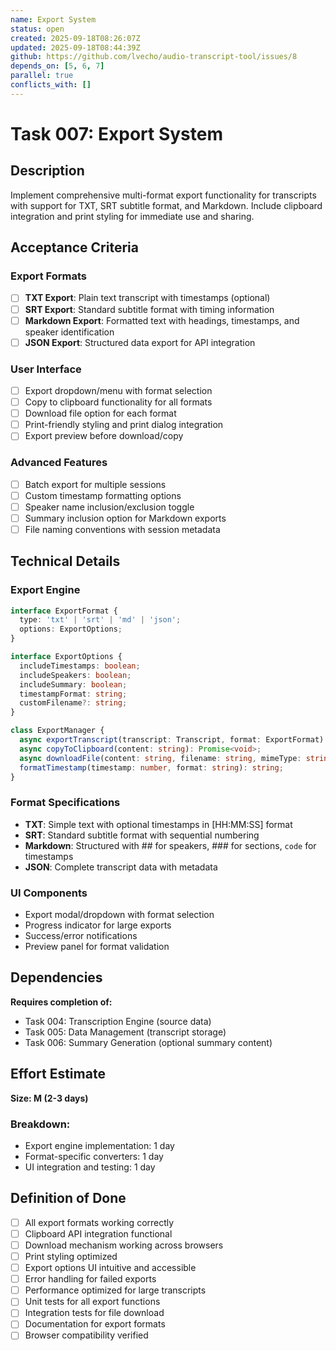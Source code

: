 ```yaml
---
name: Export System
status: open
created: 2025-09-18T08:26:07Z
updated: 2025-09-18T08:44:39Z
github: https://github.com/lvecho/audio-transcript-tool/issues/8
depends_on: [5, 6, 7]
parallel: true
conflicts_with: []
---
```


# Task 007: Export System

## Description

Implement comprehensive multi-format export functionality for transcripts with support for TXT, SRT subtitle format, and Markdown. Include clipboard integration and print styling for immediate use and sharing.

## Acceptance Criteria

### Export Formats
- [ ] **TXT Export**: Plain text transcript with timestamps (optional)
- [ ] **SRT Export**: Standard subtitle format with timing information
- [ ] **Markdown Export**: Formatted text with headings, timestamps, and speaker identification
- [ ] **JSON Export**: Structured data export for API integration

### User Interface
- [ ] Export dropdown/menu with format selection
- [ ] Copy to clipboard functionality for all formats
- [ ] Download file option for each format
- [ ] Print-friendly styling and print dialog integration
- [ ] Export preview before download/copy

### Advanced Features
- [ ] Batch export for multiple sessions
- [ ] Custom timestamp formatting options
- [ ] Speaker name inclusion/exclusion toggle
- [ ] Summary inclusion option for Markdown exports
- [ ] File naming conventions with session metadata

## Technical Details

### Export Engine
```typescript
interface ExportFormat {
  type: 'txt' | 'srt' | 'md' | 'json';
  options: ExportOptions;
}

interface ExportOptions {
  includeTimestamps: boolean;
  includeSpeakers: boolean;
  includeSummary: boolean;
  timestampFormat: string;
  customFilename?: string;
}

class ExportManager {
  async exportTranscript(transcript: Transcript, format: ExportFormat): Promise<string>;
  async copyToClipboard(content: string): Promise<void>;
  async downloadFile(content: string, filename: string, mimeType: string): Promise<void>;
  formatTimestamp(timestamp: number, format: string): string;
}
```

### Format Specifications
- **TXT**: Simple text with optional timestamps in [HH:MM:SS] format
- **SRT**: Standard subtitle format with sequential numbering
- **Markdown**: Structured with ## for speakers, ### for sections, `code` for timestamps
- **JSON**: Complete transcript data with metadata

### UI Components
- Export modal/dropdown with format selection
- Progress indicator for large exports
- Success/error notifications
- Preview panel for format validation

## Dependencies

**Requires completion of:**
- Task 004: Transcription Engine (source data)
- Task 005: Data Management (transcript storage)
- Task 006: Summary Generation (optional summary content)

## Effort Estimate

**Size: M (2-3 days)**

### Breakdown:
- Export engine implementation: 1 day
- Format-specific converters: 1 day
- UI integration and testing: 1 day

## Definition of Done

- [ ] All export formats working correctly
- [ ] Clipboard API integration functional
- [ ] Download mechanism working across browsers
- [ ] Print styling optimized
- [ ] Export options UI intuitive and accessible
- [ ] Error handling for failed exports
- [ ] Performance optimized for large transcripts
- [ ] Unit tests for all export functions
- [ ] Integration tests for file download
- [ ] Documentation for export formats
- [ ] Browser compatibility verified
